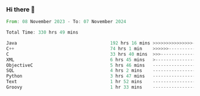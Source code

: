 ### Hi there 👋

<!--
**luoxuanzao/luoxuanzao** is a ✨ _special_ ✨ repository because its `README.md` (this file) appears on your GitHub profile.

Here are some ideas to get you started:

- 🔭 I’m currently working on ...
- 🌱 I’m currently learning ...
- 👯 I’m looking to collaborate on ...
- 🤔 I’m looking for help with ...
- 💬 Ask me about ...
- 📫 How to reach me: ...
- 😄 Pronouns: ...
- ⚡ Fun fact: ...
-->

<!--START_SECTION:waka-->

```rust
From: 08 November 2023 - To: 07 November 2024

Total Time: 330 hrs 49 mins

Java                                   192 hrs 16 mins >>>>>>>>>>>>>>>----------   58.10 %
C++                                    74 hrs 1 min    >>>>>>-------------------   22.37 %
C                                      33 hrs 40 mins  >>>----------------------   10.17 %
XML                                    6 hrs 45 mins   >------------------------   02.04 %
ObjectiveC                             5 hrs 46 mins   -------------------------   01.74 %
SQL                                    4 hrs 2 mins    -------------------------   01.22 %
Python                                 3 hrs 47 mins   -------------------------   01.14 %
Text                                   1 hr 52 mins    -------------------------   00.56 %
Groovy                                 1 hr 33 mins    -------------------------   00.47 %
```

<!--END_SECTION:waka-->